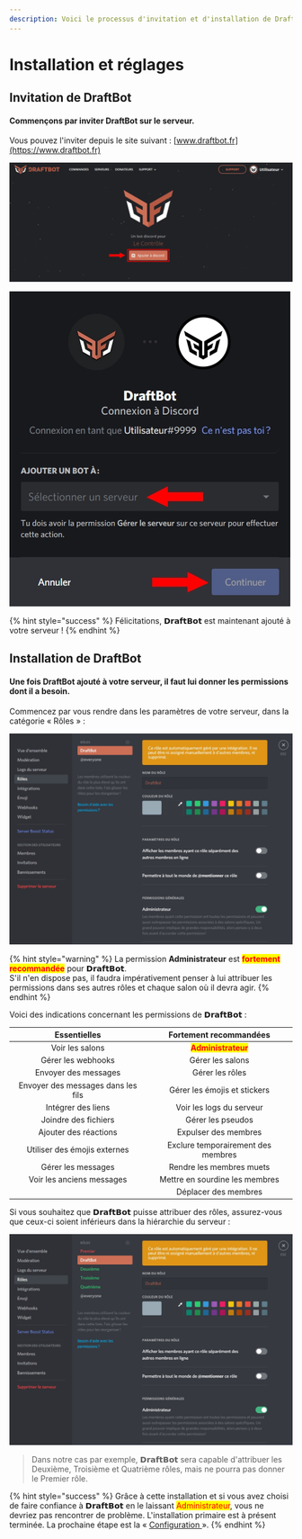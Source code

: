 ```yaml
---
description: Voici le processus d'invitation et d'installation de DraftBot.
---
```


# Installation et réglages

## Invitation de **DraftBot**

#### Commençons par inviter **DraftBot** sur le serveur.

Vous pouvez l'inviter depuis le site suivant : [www.draftbot.fr](https://www.draftbot.fr)

![Cliquez sur « Ajouter à Discord »](.gitbook/assets/invitationdraftbot.jpg)

![Connectez-vous si nécessaire puis choisissez votre serveur. Enfin, cliquez sur « Autoriser ».](.gitbook/assets/ajoutdraftbot.jpg)

{% hint style="success" %}
Félicitations, 𝗗𝗿𝗮𝗳𝘁𝗕𝗼𝘁 est maintenant ajouté à votre serveur !
{% endhint %}

## Installation de DraftBot

#### Une fois DraftBot ajouté à votre serveur, il faut lui donner les permissions dont il a besoin.

Commencez par vous rendre dans les paramètres de votre serveur, dans la catégorie « Rôles » :

![](.gitbook/assets/draftbot.jpg)

{% hint style="warning" %}
La permission **Administrateur** est <mark style="color:red;">**fortement recommandée**</mark> pour 𝗗𝗿𝗮𝗳𝘁𝗕𝗼𝘁.\
S'il n'en dispose pas, il faudra impérativement penser à lui attribuer les permissions dans ses autres rôles et chaque salon où il devra agir.
{% endhint %}

Voici des indications concernant les permissions de 𝗗𝗿𝗮𝗳𝘁𝗕𝗼𝘁 :

|            Essentielles            |               Fortement recommandées               |
| :--------------------------------: | :------------------------------------------------: |
|           Voir les salons          | <mark style="color:red;">**Administrateur**</mark> |
|         Gérer les webhooks         |                  Gérer les salons                  |
|        Envoyer des messages        |                   Gérer les rôles                  |
| Envoyer des messages dans les fils |            Gérer les émojis et stickers            |
|         Intégrer des liens         |              Voir les logs du serveur              |
|        Joindre des fichiers        |                  Gérer les pseudos                 |
|        Ajouter des réactions       |                Expulser des membres                |
|    Utiliser des émojis externes    |         Exclure temporairement des membres         |
|         Gérer les messages         |              Rendre les membres muets              |
|      Voir les anciens messages     |           Mettre en sourdine les membres           |
|                                    |                Déplacer des membres                |

Si vous souhaitez que 𝗗𝗿𝗮𝗳𝘁𝗕𝗼𝘁 puisse attribuer des rôles, assurez-vous que ceux-ci soient inférieurs dans la hiérarchie du serveur :

![DraftBot est positionné en dessous du rôle Premier dans la hiérarchie des rôles.](<.gitbook/assets/draftbot (1).jpg>)

> Dans notre cas par exemple, 𝗗𝗿𝗮𝗳𝘁𝗕𝗼𝘁 sera capable d'attribuer les Deuxième, Troisième et Quatrième rôles, mais ne pourra pas donner le Premier rôle.

{% hint style="success" %}
Grâce à cette installation et si vous avez choisi de faire confiance à 𝗗𝗿𝗮𝗳𝘁𝗕𝗼𝘁 en le laissant <mark style="color:red;">Administrateur</mark>, vous ne devriez pas rencontrer de problème. L'installation primaire est à présent terminée. La prochaine étape est la « [Configuration ](prefix/config.md)».
{% endhint %}

